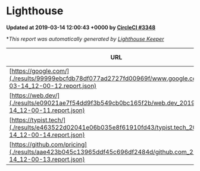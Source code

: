 
# Lighthouse

**Updated at 2019-03-14 12:00:43 +0000 by [CircleCI #3348](https://circleci.com/gh/ItinerisLtd/lighthouse-keeper-example/3348)**

**This report was automatically generated by [Lighthouse Keeper](https://github.com/itinerisltd/lighthouse-keeper)*

| URL | Performance | Accessibility | Best Practices | SEO | PWA | Updated At |
| --- | --- | --- | --- | --- | --- | --- |
| [https://google.com/](./results/99999ebcfdb78df077ad2727fd00969f/www.google.com_2019-03-14_12-00-12.report.json) | 0.94 | 0.71 | 0.93 | 0.82 | 0.58 | 2019-03-14T12:00:12.589Z |
| [https://web.dev/](./results/e09021ae7f54dd9f3b549cb0bc165f2b/web.dev_2019-03-14_12-00-11.report.json) | 0.95 | 0.93 | 1 | 0.87 | 1 | 2019-03-14T12:00:11.608Z |
| [https://typist.tech/](./results/e463522d02041e06b035e8f61910fd43/typist.tech_2019-03-14_12-00-14.report.json) | 1 |  |  |  |  | 2019-03-14T12:00:14.155Z |
| [https://github.com/pricing](./results/aae423b045c13965ddf45c696df2484d/github.com_2019-03-14_12-00-13.report.json) | 0.8 | 0.89 | 0.93 | 0.9 | 0.58 | 2019-03-14T12:00:13.620Z |
